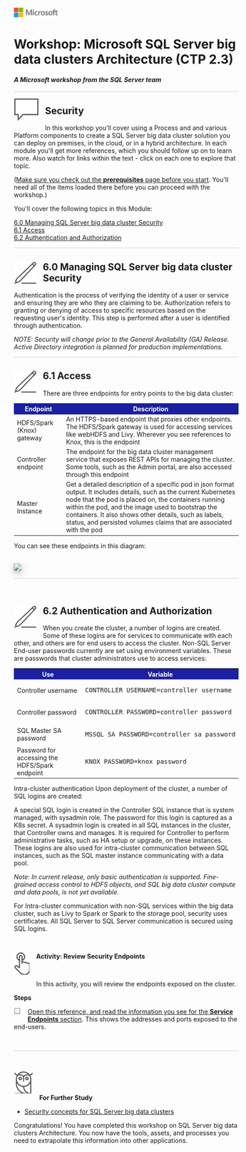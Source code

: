 ![](../graphics/microsoftlogo.png)

# Workshop: Microsoft SQL Server big data clusters Architecture (CTP 2.3) 

#### <i>A Microsoft workshop from the SQL Server team</i>

<p style="border-bottom: 1px solid lightgrey;"></p>

<img style="float: left; margin: 0px 15px 15px 0px;" src="../graphics/textbubble.png"> <h2>Security</h2>

In this workshop you'll cover using a Process and and various Platform components to create a SQL Server big data cluster solution you can deploy on premises, in the cloud, or in a hybrid architecture. In each module you'll get more references, which you should follow up on to learn more. Also watch for links within the text - click on each one to explore that topic.

(<a href="https://github.com/Microsoft/sqlworkshops/blob/master/sqlserver2019bigdataclusters/SQL2019BDC/00%20-%20Prerequisites.md" target="_blank">Make sure you check out the <b>prerequisites</b> page before you start</a>. You'll need all of the items loaded there before you can proceed with the workshop.)

You'll cover the following topics in this Module:

<dl>

  <dt><a href="#6-0">6.0 Managing SQL Server big data cluster Security</a></dt>
  <dt><a href="#6-1">6.1 Access</a></dt>
  <dt><a href="#6-2">6.2 Authentication and Authorization</a></dt>

</dl>

<p style="border-bottom: 1px solid lightgrey;"></p>

<h2><img style="float: left; margin: 0px 15px 15px 0px;" src="../graphics/pencil2.png"><a name="6-0">6.0 Managing SQL Server big data cluster Security</a></h2>

Authentication is the process of verifying the identity of a user or service and ensuring they are who they are claiming to be. Authorization refers to granting or denying of access to specific resources based on the requesting user's identity. This step is performed after a user is identified through authentication.

*NOTE: Security will change prior to the General Availability (GA) Release. Active Directory integration is planned for production implementations.*

<p style="border-bottom: 1px solid lightgrey;"></p>

<h2><img style="float: left; margin: 0px 15px 15px 0px;" src="../graphics/pencil2.png"><a name="6-1">6.1 Access</a></h2>

There are three endpoints for entry points to the big data cluster:

<table>

<tr><th style="background-color: #1b20a1; color: white;">Endpoint</th> <th style="background-color: #1b20a1; color: white;">Description</th></tr>

  <tr><td>HDFS/Spark (Knox) gateway</td><td>An HTTPS-based endpoint that proxies other endpoints. The HDFS/Spark gateway is used for accessing services like webHDFS and Livy. Wherever you see references to Knox, this is the endpoint</td></tr>
  <tr><td>Controller endpoint</td><td>The endpoint for the big data cluster management service that exposes REST APIs for managing the cluster. Some tools, such as the Admin portal, are also accessed through this endpoint</td></tr>
  <tr><td>Master Instance</td><td>Get a detailed description of a specific pod in json format output. It includes details, such as the current Kubernetes node that the pod is placed on, the containers running within the pod, and the image used to bootstrap the containers. It also shows other details, such as labels, status, and persisted volumes claims that are associated with the pod</td></tr>
  
</table>

You can see these endpoints in this diagram:

<br>
<img style="height: 400; box-shadow: 0 4px 8px 0 rgba(0, 0, 0, 0.2), 0 6px 20px 0 rgba(0, 0, 0, 0.19);" src="https://docs.microsoft.com/en-us/sql/big-data-cluster/media/concept-security/cluster_endpoints.png">
<br>

<p style="border-bottom: 1px solid lightgrey;"></p>
<br>

<h2><img style="float: left; margin: 0px 15px 15px 0px;" src="../graphics/pencil2.png"><a name="6-2">6.2 Authentication and Authorization</a></h2>

When you create the cluster, a number of logins are created. Some of these logins are for services to communicate with each other, and others are for end users to access the cluster.
Non-SQL Server End-user passwords currently are set using environment variables. These are passwords that cluster administrators use to access services:

<table>

<tr><th style="background-color: #1b20a1; color: white;">Use</th> <th style="background-color: #1b20a1; color: white;">Variable</th></tr>

  <tr><td>Controller username</td><td><pre>CONTROLLER_USERNAME=controller_username</pre></td></tr>
  <tr><td>Controller password</td><td><pre>CONTROLLER_PASSWORD=controller_password</pre></td></tr>
  <tr><td>SQL Master SA password</td><td><pre>MSSQL_SA_PASSWORD=controller_sa_password</pre></td></tr>
  <tr><td>Password for accessing the HDFS/Spark endpoint</td><td><pre>KNOX_PASSWORD=knox_password</pre></td></tr>
  
</table>


Intra-cluster authentication
Upon deployment of the cluster, a number of SQL logins are created:

A special SQL login is created in the Controller SQL instance that is system managed, with sysadmin role. The password for this login is captured as a K8s secret. A sysadmin login is created in all SQL instances in the cluster, that Controller owns and manages. It is required for Controller to perform administrative tasks, such as HA setup or upgrade, on these instances. These logins are also used for intra-cluster communication between SQL instances, such as the SQL master instance communicating with a data pool.

<i>Note: In current release, only basic authentication is supported. Fine-grained access control to HDFS objects, and SQL big data cluster compute and data pools, is not yet available.</i>

For Intra-cluster communication with non-SQL services within the big data cluster, such as Livy to Spark or Spark to the storage pool, security uses certificates. All SQL Server to SQL Server communication is secured using SQL logins.

<br>
<p><img style="float: left; margin: 0px 15px 15px 0px;" src="../graphics/point1.png"><b>Activity: Review Security Endpoints</b></p>
<br>

In this activity, you will review the endpoints exposed on the cluster.

<b>Steps</b>

<p><img style="float: left; margin: 0px 15px 15px 0px;" src="../graphics/checkbox.png"><a href="https://docs.microsoft.com/en-us/sql/big-data-cluster/concept-security?view=sqlallproducts-allversions" target="_blank">Open this reference, and read the information you see for the <b>Service Endpoints</b> section</a>. This shows the addresses and ports exposed to the end-users.</p>

<br>
<p style="border-bottom: 1px solid lightgrey;"></p>
<br>

<p><img style="margin: 0px 15px 15px 0px;" src="../graphics/owl.png"><b>For Further Study</b></p>
<ul>
    <li><a href="https://docs.microsoft.com/en-us/sql/big-data-cluster/concept-security?view=sqlallproducts-allversions" target="_blank">Security concepts for SQL Server big data clusters</a></li>
</ul>

Congratulations! You have completed this workshop on SQL Server big data clusters Architecture. You now have the tools, assets, and processes you need to extrapolate this information into other applications.
